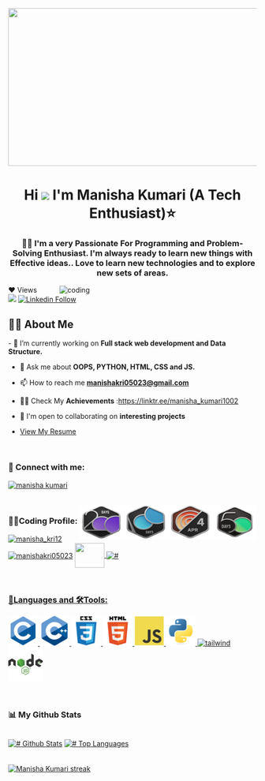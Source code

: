 <img src="https://user-images.githubusercontent.com/10498744/210012254-234538ff-d198-48aa-8964-37e6fd45d227.gif" style="height: 320px; width: 1000px" >

<h1 align="center">Hi <img src="https://raw.githubusercontent.com/MartinHeinz/MartinHeinz/master/wave.gif" width="30px"> I'm <b>Manisha Kumari (A Tech Enthusiast)⭐</b></h1>
<h3 align="center"> 👨‍💻 I'm a very Passionate For Programming and Problem-Solving Enthusiast. I'm always ready to learn new things with Effective ideas..  Love to learn new technologies and to explore new sets of areas.</h3><img align="right" alt="coding" width="400" src="https://user-images.githubusercontent.com/113302094/211284885-f4291eef-88a6-48cb-a06e-28c3481a75b0.gif">

 ❤ Views
</br>
![](https://komarev.com/ghpvc/?username=manishakumari1002)
[![Linkedin Follow](https://img.shields.io/badge/LinkedIn-8k-blue?style=social&logo=linkedin)](https://www.linkedin.com/in/manisha-kri/)


## 🙋‍♂️ About Me
<p>- 🔭 I’m currently working on <b>Full stack web development and Data Structure.</b>

- 💬 Ask me about **OOPS, PYTHON, HTML, CSS and JS.**

- 📫 How to reach me **manishakri05023@gmail.com**
-   👨‍💻 Check My **Achievements** :https://linktr.ee/manisha_kumari1002
-   🤝 I'm open to collaborating on **interesting projects**
-   [View My Resume](https://github.com/manishakumari1002/MANISHA_KUMARI_resume.pdf)
  
</p>
<br>

<h3 align="left">📧 Connect with me:</h3>
<p align="left">
<a href="https://www.linkedin.com/in/manisha-kri/" target="blank"><img align="center" src="https://raw.githubusercontent.com/rahuldkjain/github-profile-readme-generator/master/src/images/icons/Social/linked-in-alt.svg" alt="manisha kumari" height="50" width="40" /></a> 
</p>

 <br>
  <a><img align="right" src="LeetcodeBadge.gif" width="90" height="70" /></a>
 <a><img align="right" src="2024-04.gif" width="90" height="70" /></a>
 <a><img align="right" src="2024-100-new.gif" width="90" height="70" /></a>
 <a><img align="right" src="2024-200.gif" width="90" height="70"/></a>

 
 <h3 align="left">👨‍💻Coding Profile:</h3>
 <p align="left">
 
<a href="https://www.codechef.com/users/manisha_kri12" target="blank"><img align="center" src="https://cdn.jsdelivr.net/npm/simple-icons@3.1.0/icons/codechef.svg" alt="manisha_kri12" height="80" width="70" /></a>
<a href="https://www.leetcode.com/manishakri05023" target="blank"><img align="center" src="https://raw.githubusercontent.com/rahuldkjain/github-profile-readme-generator/master/src/images/icons/Social/leet-code.svg" alt="manishakri05023" height="70" width="80" /></a>
<a href="https://www.geeksforgeeks.org/user/manishakaw2y/">
<img align="center" src="https://media.geeksforgeeks.org/gfg-gg-logo.svg" height="50" width="60"/>
<a href="https://www.hackerrank.com/profile/manishakri05023" target="blank"><img align="center" src="https://raw.githubusercontent.com/rahuldkjain/github-profile-readme-generator/master/src/images/icons/Social/hackerrank.svg" alt="#" height="50" width="60" />
</p>
<br>
<h3 align="left">🚀Languages and 🛠Tools:</h3>
<p align="left"> <a href="https://www.cprogramming.com/" target="_blank" rel="noreferrer"> <img src="https://raw.githubusercontent.com/devicons/devicon/master/icons/c/c-original.svg" alt="c" width="60" height="60"/> </a> 
 <a href="https://www.w3schools.com/cpp/" target="_blank" rel="noreferrer"> <img src="https://raw.githubusercontent.com/devicons/devicon/master/icons/cplusplus/cplusplus-original.svg" alt="cplusplus" width="60" height="60"/> </a> 
 <a href="https://www.w3schools.com/css/" target="_blank" rel="noreferrer"> <img src="https://raw.githubusercontent.com/devicons/devicon/master/icons/css3/css3-original-wordmark.svg" alt="css3" width="60" height="60"/> </a>
 <a href="https://www.w3.org/html/" target="_blank" rel="noreferrer"> <img src="https://raw.githubusercontent.com/devicons/devicon/master/icons/html5/html5-original-wordmark.svg" alt="html5" width="60" height="60"/> </a> 
 <a href="https://developer.mozilla.org/en-US/docs/Web/JavaScript" target="_blank" rel="noreferrer"> <img src="https://raw.githubusercontent.com/devicons/devicon/master/icons/javascript/javascript-original.svg" alt="javascript" width="60" height="60"/> </a>
 <a href="https://www.python.org" target="_blank" rel="noreferrer"> <img src="https://raw.githubusercontent.com/devicons/devicon/master/icons/python/python-original.svg" alt="python" width="60" height="60"/> </a>
 <a href="https://tailwindcss.com/" target="_blank" rel="noreferrer"> <img src="https://www.vectorlogo.zone/logos/tailwindcss/tailwindcss-icon.svg" alt="tailwind" width="60" height="60"/> </a>
 <a href="https://nodejs.org" target="_blank" rel="noreferrer"> <img src="https://raw.githubusercontent.com/devicons/devicon/master/icons/nodejs/nodejs-original-wordmark.svg" alt="nodejs" width="70" height=70"/> </a></p>
<br>

<h3>📊 My Github Stats</h3> 
 <br/>
<a href="https://github.com/manishakumari1002/github-readme-stats"><img alt="# Github Stats" src="https://github-readme-stats.vercel.app/api?username=manishakumari1002&show_icons=true&count_private=true&theme=react&hide_border=true&bg_color=0D1117" /></a>
 <a href="https://github.com/manishakumari1002/github-readme-stats"><img alt="# Top Languages" src="https://github-readme-stats.vercel.app/api/top-langs/?username=manishakumari1002&langs_count=8&count_private=true&layout=compact&theme=react&hide_border=true&bg_color=0D1117" /></a>
  <br/>
  <br/>
<br>
 <a href="https://https://github.com/manishakumari1002/github-readme-streak-stats">
        <img title="🔥 Get streak stats for your profile at git.io/streak-stats" alt="Manisha Kumari streak" src="https://github-readme-streak-stats.herokuapp.com/?user=manishakumari1002&theme=black-ice&hide_border=true&stroke=0000&background=060A0CD0"/>
    </a>
   

